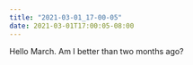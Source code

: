 ```yaml
---
title: "2021-03-01_17-00-05"
date: 2021-03-01T17:00:05-08:00
---
```


Hello March. Am I better than two months ago?
